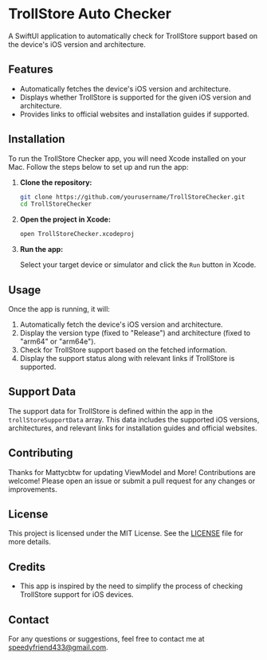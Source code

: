 # TrollStore Auto Checker

A SwiftUI application to automatically check for TrollStore support based on the device's iOS version and architecture.

## Features

- Automatically fetches the device's iOS version and architecture.
- Displays whether TrollStore is supported for the given iOS version and architecture.
- Provides links to official websites and installation guides if supported.

## Installation

To run the TrollStore Checker app, you will need Xcode installed on your Mac. Follow the steps below to set up and run the app:

1. **Clone the repository:**

   ```sh
   git clone https://github.com/yourusername/TrollStoreChecker.git
   cd TrollStoreChecker
   ```

2. **Open the project in Xcode:**

   ```sh
   open TrollStoreChecker.xcodeproj
   ```

3. **Run the app:**

   Select your target device or simulator and click the `Run` button in Xcode.

## Usage

Once the app is running, it will:

1. Automatically fetch the device's iOS version and architecture.
2. Display the version type (fixed to "Release") and architecture (fixed to "arm64" or "arm64e").
3. Check for TrollStore support based on the fetched information.
4. Display the support status along with relevant links if TrollStore is supported.

## Support Data

The support data for TrollStore is defined within the app in the `trollStoreSupportData` array. This data includes the supported iOS versions, architectures, and relevant links for installation guides and official websites.

## Contributing
Thanks for Mattycbtw for updating ViewModel and More!
Contributions are welcome! Please open an issue or submit a pull request for any changes or improvements.

## License

This project is licensed under the MIT License. See the [LICENSE](LICENSE) file for more details.

## Credits

- This app is inspired by the need to simplify the process of checking TrollStore support for iOS devices.

## Contact

For any questions or suggestions, feel free to contact me at [speedyfriend433@gmail.com](mailto:speedyfriend433@gmail.com).
